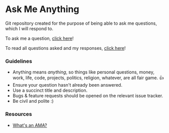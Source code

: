 # Ask Me Anything

Git repository created for the purpose of being able to ask me questions, which I will respond to.

To ask me a question, [click here](../../issues/new)!

To read all questions asked and my responses, [click here](../../issues)!

### Guidelines

* Anything means *anything*, so things like personal questions, money, work, life, code, projects, politics, religion, whatever, are all fair game. 👍
* Ensure your question hasn't already been answered.
* Use a succinct title and description.
* Bugs & feature requests should be opened on the relevant issue tracker.
* Be civil and polite :)

### Resources

* [What's an AMA?](https://en.wikipedia.org/wiki/R/IAmA)